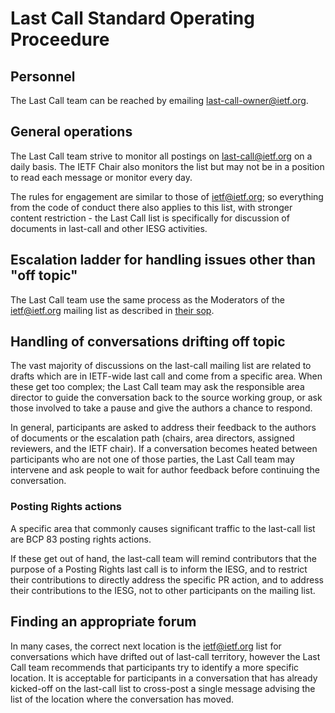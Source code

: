 # Last Call Standard Operating Proceedure

## Personnel

The Last Call team can be reached by emailing [last-call-owner@ietf.org](mailto:last-call-owner@ietf.org).

## General operations

The Last Call team strive to monitor all postings on last-call@ietf.org on a daily basis. The IETF Chair also monitors the list but may not be in a position to read each message or monitor every day.

The rules for engagement are similar to those of ietf@ietf.org; so everything from the code of conduct there also applies to this list, with stronger content restriction - the Last Call list is specifically for discussion of documents in last-call and other IESG activities.

## Escalation ladder for handling issues other than "off topic"

The Last Call team use the same process as the Moderators of the ietf@ietf.org mailing list as described in [their sop](sop.md).

## Handling of conversations drifting off topic

The vast majority of discussions on the last-call mailing list are related to drafts which are in IETF-wide last call and come from a specific area.  When these get too complex; the Last Call team may ask the responsible area director to guide the conversation back to the source working group, or ask those involved to take a pause and give the authors a chance to respond.

In general, participants are asked to address their feedback to the authors of documents or the escalation path (chairs, area directors, assigned reviewers, and the IETF chair).  If a conversation becomes heated between participants who are not one of those parties, the Last Call team may intervene and ask people to wait for author feedback before continuing the conversation.

### Posting Rights actions

A specific area that commonly causes significant traffic to the last-call list are BCP 83 posting rights actions.

If these get out of hand, the last-call team will remind contributors that the purpose of a Posting Rights last call is to inform the IESG, and to restrict their contributions to directly address the specific PR action, and to address their contributions to the IESG, not to other participants on the mailing list.

## Finding an appropriate forum

In many cases, the correct next location is the ietf@ietf.org list for conversations which have drifted out of last-call territory, however the Last Call team recommends that participants try to identify a more specific location.  It is acceptable for participants in a conversation that has already kicked-off on the last-call list to cross-post a single message advising the list of the location where the conversation has moved.

